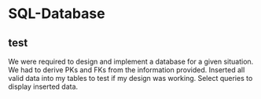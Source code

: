 # SQL-Database
## test
We were required to design and implement a database for a given situation. 
We had to derive PKs and FKs from the information provided.
Inserted all valid data into my tables to test if my design was working.
Select queries to display inserted data.
